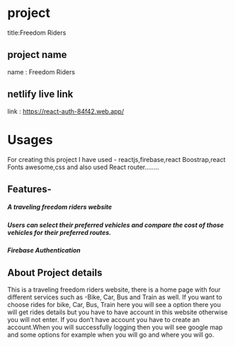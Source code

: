 # project 

title:Freedom Riders

## project name  
name : Freedom Riders 

## netlify live link
link : https://react-auth-84f42.web.app/

# Usages
For creating this project I have used - reactjs,firebase,react Boostrap,react Fonts awesome,css and also used React router........

## Features-
   ##### A traveling freedom riders website  
   ##### Users can select their preferred vehicles and compare the cost of those vehicles for  their preferred routes.
   ##### Firebase Authentication

## About Project details
This is a traveling freedom riders website, there is a home page with four different services such as -Bike, Car, Bus and Train as well. If you want to choose rides for bike, Car, Bus, Train here you will see a option there you will get rides details but you have to have account in this website otherwise you will not enter. If you don’t have account you have to create an account.When you will successfully logging then you will see google map and some options for example when you will go and where you will go.
